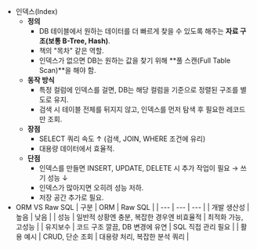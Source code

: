 - 인덱스(Index)
    - **정의**
        - DB 테이블에서 원하는 데이터를 더 빠르게 찾을 수 있도록 해주는 **자료 구조(보통 B-Tree, Hash)**.
        - 책의 "목차" 같은 역할.
        - 인덱스가 없으면 DB는 원하는 값을 찾기 위해 **풀 스캔(Full Table Scan)**을 해야 함.
    - **동작 방식**
        - 특정 컬럼에 인덱스를 걸면, DB는 해당 컬럼을 기준으로 정렬된 구조를 별도로 유지.
        - 검색 시 테이블 전체를 뒤지지 않고, 인덱스를 먼저 탐색 후 필요한 레코드만 조회.
    - **장점**
        - SELECT 쿼리 속도 ↑ (검색, JOIN, WHERE 조건에 유리)
        - 대용량 데이터에서 효율적.
    - **단점**
        - 인덱스를 만들면 INSERT, UPDATE, DELETE 시 추가 작업이 필요 → 쓰기 성능 ↓
        - 인덱스가 많아지면 오히려 성능 저하.
        - 저장 공간 추가로 필요.
- ORM VS Raw SQL
    | 구분 | ORM | Raw SQL |
    | --- | --- | --- |
    | 개발 생산성 | 높음 | 낮음 |
    | 성능 | 일반적 상황엔 충분, 복잡한 경우엔 비효율적 | 최적화 가능, 고성능 |
    | 유지보수 | 코드 구조 깔끔, DB 변경에 유연 | SQL 직접 관리 필요 |
    | 활용 예시 | CRUD, 단순 조회 | 대용량 처리, 복잡한 분석 쿼리 |